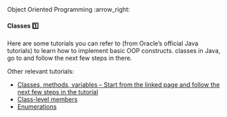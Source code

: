 <link rel="stylesheet" href="{{baseUrl}}/css/textbook.css">

<div class="website-content">

<div id="path">Object Oriented Programming :arrow_right: </div>

<div id="title">

#### Classes :one:

</div>

<div id="body">

<dynamic-panel src="../../oopDesign/classes/basic/embed.md" header="OOP: Classes: Basic" is-open></dynamic-panel>

<p/>

Here are some tutorials you can refer to (from Oracle’s official Java tutorials) to learn how to implement basic OOP constructs. classes in Java, go to and follow the next few steps in there.

Other relevant tutorials:

*	[Classes, methods, variables – Start from the linked page and follow the next few steps in the tutorial](https://docs.oracle.com/javase/tutorial/java/javaOO/classdecl.html)
*	[Class-level members](https://docs.oracle.com/javase/tutorial/java/javaOO/classvars.html)
*	[Enumerations](https://docs.oracle.com/javase/tutorial/java/javaOO/enum.html)

</div>

<div id="extras">
<div>

</div>
